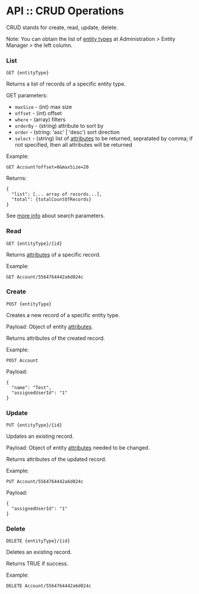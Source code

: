 # API :: CRUD Operations

CRUD stands for create, read, update, delete.

Note: You can obtain the list of [entity types](../administration/terms-and-naming.md#entity-type) at Administration > Entity Manager > the left column.

### List

`GET {entityType}`

Returns a list of records of a specific entity type.

GET parameters:

* `maxSize` - (int) max size
* `offset` - (int) offset
* `where` - (array) filters
* `orderBy` - (string) attribute to sort by
* `order` - (string: 'asc' | 'desc') sort direction
* `select` - (string) list of [attributes](../administration/terms-and-naming.md#attribute) to be returned, sepratated by comma; if not specified, then all attributes will be returned

Example:

`GET Account?offset=0&maxSize=20`

Returns:
```
{
  "list": [... array of records...],
  "total": {totalCountOfRecords}
}
```

See [more info](api-search-params.md) about search parameters.

### Read

`GET {entityType}/{id}`

Returns [attributes](../administration/terms-and-naming.md#attribute) of a specific record.

Example:

`GET Account/5564764442a6d024c`

### Create

`POST {entityType}`

Creates a new record of a specific entity type.

Payload: Object of entity [attributes](../administration/terms-and-naming.md#attribute).

Returns attributes of the created record.

Example:

`POST Account`

Payload:
```
{
  "name": "Test",
  "assignedUserId": "1"
}
```

### Update

`PUT {entityType}/{id}`

Updates an existing record.

Payload: Object of entity [attributes](../administration/terms-and-naming.md#attribute) needed to be changed.

Returns attributes of the updated record.

Example:

`PUT Account/5564764442a6d024c`

Payload:

```
{
  "assignedUserId": "1"
}
```

### Delete

`DELETE {entityType}/{id}`

Deletes an existing record.

Returns TRUE if success.

Example:

`DELETE Account/5564764442a6d024c`

